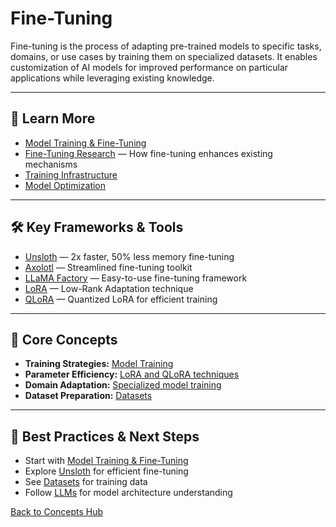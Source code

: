 # Fine-Tuning

Fine-tuning is the process of adapting pre-trained models to specific tasks, domains, or use cases by training them on specialized datasets. It enables customization of AI models for improved performance on particular applications while leveraging existing knowledge.

---

## 📖 Learn More

- [Model Training & Fine-Tuning](../reference/core-technologies.md#model-training--fine-tuning)
- [Fine-Tuning Research](https://finetuning.baulab.info/) — How fine-tuning enhances existing mechanisms
- [Training Infrastructure](../reference/core-technologies.md#training-infrastructure)
- [Model Optimization](../reference/core-technologies.md#model-optimization)

---

## 🛠️ Key Frameworks & Tools

- [Unsloth](https://github.com/unslothai/unsloth) — 2x faster, 50% less memory fine-tuning
- [Axolotl](https://github.com/OpenAccess-AI-Collective/axolotl) — Streamlined fine-tuning toolkit
- [LLaMA Factory](https://github.com/hiyouga/LLaMA-Factory) — Easy-to-use fine-tuning framework
- [LoRA](https://arxiv.org/abs/2106.09685) — Low-Rank Adaptation technique
- [QLoRA](https://arxiv.org/abs/2305.14314) — Quantized LoRA for efficient training

---

## 🧠 Core Concepts

- **Training Strategies:** [Model Training](../reference/core-technologies.md#model-training--fine-tuning)
- **Parameter Efficiency:** [LoRA and QLoRA techniques](../reference/core-technologies.md#training-infrastructure)
- **Domain Adaptation:** [Specialized model training](../reference/core-technologies.md#model-optimization)
- **Dataset Preparation:** [Datasets](./datasets.md)

---

## 🚀 Best Practices & Next Steps

- Start with [Model Training & Fine-Tuning](../reference/core-technologies.md#model-training--fine-tuning)
- Explore [Unsloth](https://github.com/unslothai/unsloth) for efficient fine-tuning
- See [Datasets](./datasets.md) for training data
- Follow [LLMs](./llms.md) for model architecture understanding

[Back to Concepts Hub](./README.md)
